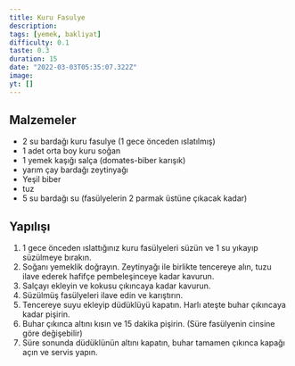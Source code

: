 ```yaml
---
title: Kuru Fasulye
description:
tags: [yemek, bakliyat]
difficulty: 0.1
taste: 0.3
duration: 15
date: "2022-03-03T05:35:07.322Z"
image:
yt: []
---
```


## Malzemeler

- 2 su bardağı kuru fasulye (1 gece önceden ıslatılmış)
- 1 adet orta boy kuru soğan
- 1 yemek kaşığı salça (domates-biber karışık)
- yarım çay bardağı zeytinyağı
- Yeşil biber
- tuz
- 5 su bardağı su (fasülyelerin 2 parmak üstüne çıkacak kadar)

## Yapılışı

1. 1 gece önceden ıslattığınız kuru fasülyeleri süzün ve 1 su yıkayıp süzülmeye bırakın.
2. Soğanı yemeklik doğrayın. Zeytinyağı ile birlikte tencereye alın, tuzu ilave ederek hafifçe pembeleşinceye kadar kavurun.
3. Salçayı ekleyin ve kokusu çıkıncaya kadar kavurun.
4. Süzülmüş fasülyeleri ilave edin ve karıştırın.
5. Tencereye suyu ekleyip düdüklüyü kapatın. Harlı ateşte buhar çıkıncaya kadar pişirin.
6. Buhar çıkınca altını kısın ve 15 dakika pişirin. (Süre fasülyenin cinsine göre değişebilir)
7. Süre sonunda düdüklünün altını kapatın, buhar tamamen çıkınca kapağı açın ve servis yapın.
